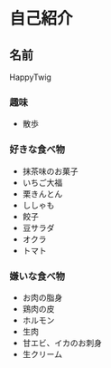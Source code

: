 # 自己紹介

## 名前
HappyTwig

### 趣味
 + 散歩

### 好きな食べ物
 + 抹茶味のお菓子
 + いちご大福
 + 栗きんとん
 + ししゃも
 + 餃子
 + 豆サラダ
 + オクラ
 + トマト

### 嫌いな食べ物
 + お肉の脂身
 + 鶏肉の皮
 + ホルモン
 + 生肉
 + 甘エビ、イカのお刺身
 + 生クリーム
